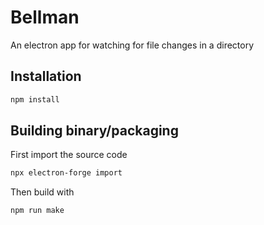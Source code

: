 # Bellman

An electron app for watching for file changes in a directory

## Installation

```bash
npm install
```

## Building binary/packaging

First import the source code

```bash
npx electron-forge import
```

Then build with

```bash
npm run make
```

